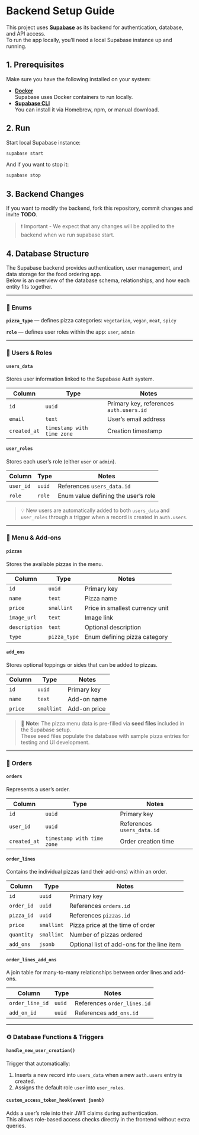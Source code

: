 # Backend Setup Guide

This project uses **[Supabase](https://supabase.com/)** as its backend for authentication, database, and API access.  
To run the app locally, you’ll need a local Supabase instance up and running.

## 1. Prerequisites

Make sure you have the following installed on your system:

- **[Docker](https://www.docker.com/get-started/)**  
    Supabase uses Docker containers to run locally.
- **[Supabase CLI](https://supabase.com/docs/guides/cli)**  
    You can install it via Homebrew, npm, or manual download.

## 2. Run

Start local Supabase instance:

```bash
supabase start
```

And if you want to stop it:

```bash
supabase stop
```

## 3. Backend Changes

If you want to modify the backend, fork this repository, commit changes and invite **TODO**.

> ❗️ Important -
> We expect that any changes will be applied to the backend when we run supabase start.

## 4. Database Structure

The Supabase backend provides authentication, user management, and data storage for the food ordering app.  
Below is an overview of the database schema, relationships, and how each entity fits together.

---

### 🧩 Enums

**`pizza_type`** — defines pizza categories: `vegetarian`, `vegan`, `meat`, `spicy`

**`role`** — defines user roles within the app: `user`, `admin`

---

### 👥 Users & Roles

#### **`users_data`**
Stores user information linked to the Supabase Auth system.

| Column | Type | Notes |
|--------|------|-------|
| `id` | `uuid` | Primary key, references `auth.users.id` |
| `email` | `text` | User’s email address |
| `created_at` | `timestamp with time zone` | Creation timestamp |

#### **`user_roles`**
Stores each user’s role (either `user` or `admin`).

| Column | Type | Notes |
|--------|------|-------|
| `user_id` | `uuid` | References `users_data.id` |
| `role` | `role` | Enum value defining the user’s role |

> 💡 New users are automatically added to both `users_data` and `user_roles` through a trigger when a record is created in `auth.users`.

---

### 🍕 Menu & Add-ons

#### **`pizzas`**
Stores the available pizzas in the menu.

| Column | Type | Notes |
|--------|------|-------|
| `id` | `uuid` | Primary key |
| `name` | `text` | Pizza name |
| `price` | `smallint` | Price in smallest currency unit |
| `image_url` | `text` | Image link |
| `description` | `text` | Optional description |
| `type` | `pizza_type` | Enum defining pizza category |

#### **`add_ons`**
Stores optional toppings or sides that can be added to pizzas.

| Column | Type | Notes |
|--------|------|-------|
| `id` | `uuid` | Primary key |
| `name` | `text` | Add-on name |
| `price` | `smallint` | Add-on price |

> 🧾 **Note:** The pizza menu data is pre-filled via **seed files** included in the Supabase setup.  
> These seed files populate the database with sample pizza entries for testing and UI development.

---

### 🧾 Orders

#### **`orders`**
Represents a user’s order.

| Column | Type | Notes |
|--------|------|-------|
| `id` | `uuid` | Primary key |
| `user_id` | `uuid` | References `users_data.id` |
| `created_at` | `timestamp with time zone` | Order creation time |

#### **`order_lines`**
Contains the individual pizzas (and their add-ons) within an order.

| Column | Type | Notes |
|--------|------|-------|
| `id` | `uuid` | Primary key |
| `order_id` | `uuid` | References `orders.id` |
| `pizza_id` | `uuid` | References `pizzas.id` |
| `price` | `smallint` | Pizza price at the time of order |
| `quantity` | `smallint` | Number of pizzas ordered |
| `add_ons` | `jsonb` | Optional list of add-ons for the line item |

#### **`order_lines_add_ons`**
A join table for many-to-many relationships between order lines and add-ons.

| Column | Type | Notes |
|--------|------|-------|
| `order_line_id` | `uuid` | References `order_lines.id` |
| `add_on_id` | `uuid` | References `add_ons.id` |

---

### ⚙️ Database Functions & Triggers

#### **`handle_new_user_creation()`**
Trigger that automatically:
1. Inserts a new record into `users_data` when a new `auth.users` entry is created.
2. Assigns the default role `user` into `user_roles`.

#### **`custom_access_token_hook(event jsonb)`**
Adds a user’s role into their JWT claims during authentication.  
This allows role-based access checks directly in the frontend without extra queries.